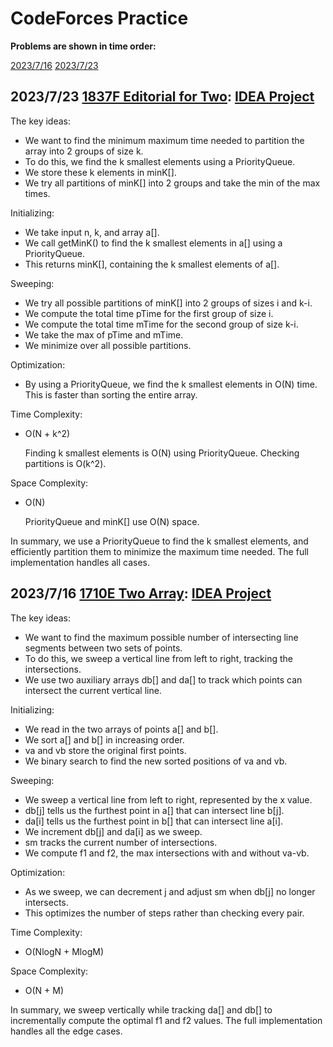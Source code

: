 # CodeForces Practice
**Problems are shown in time order:**

[2023/7/16](#2023/7/16) [2023/7/23](#2023/7/23)

## 2023/7/23<a id="2023/7/23"></a> [1837F Editorial for Two](https://codeforces.com/problemset/problem/1837/F): [IDEA Project](Solutions/EditorialforTwo)

The key ideas:

* We want to find the minimum maximum time needed to partition the array into 2 groups of size k. 
* To do this, we find the k smallest elements using a PriorityQueue.
* We store these k elements in minK[]. 
* We try all partitions of minK[] into 2 groups and take the min of the max times.

Initializing:

* We take input n, k, and array a[].
* We call getMinK() to find the k smallest elements in a[] using a PriorityQueue.
* This returns minK[], containing the k smallest elements of a[].

Sweeping: 

* We try all possible partitions of minK[] into 2 groups of sizes i and k-i.
* We compute the total time pTime for the first group of size i. 
* We compute the total time mTime for the second group of size k-i.
* We take the max of pTime and mTime.
* We minimize over all possible partitions. 

Optimization:

* By using a PriorityQueue, we find the k smallest elements in O(N) time. This is faster than sorting the entire array.

Time Complexity:  

* O(N + k^2)

  Finding k smallest elements is O(N) using PriorityQueue. Checking partitions is O(k^2).

Space Complexity:

* O(N)

  PriorityQueue and minK[] use O(N) space.

In summary, we use a PriorityQueue to find the k smallest elements, and efficiently partition them to minimize the maximum time needed. The full implementation handles all cases.

## 2023/7/16<a id="2023/7/16"></a> [1710E Two Array](https://codeforces.com/problemset/problem/1710/E): [IDEA Project](Solutions/TwoArray)

The key ideas:

- We want to find the maximum possible number of intersecting line segments between two sets of points.
- To do this, we sweep a vertical line from left to right, tracking the intersections.
- We use two auxiliary arrays db[] and da[] to track which points can intersect the current vertical line.

Initializing:

- We read in the two arrays of points a[] and b[].
- We sort a[] and b[] in increasing order.
- va and vb store the original first points.
- We binary search to find the new sorted positions of va and vb.

Sweeping:

- We sweep a vertical line from left to right, represented by the x value.
- db[j] tells us the furthest point in a[] that can intersect line b[j].
- da[i] tells us the furthest point in b[] that can intersect line a[i].
- We increment db[j] and da[i] as we sweep.
- sm tracks the current number of intersections.
- We compute f1 and f2, the max intersections with and without va-vb.

Optimization:

- As we sweep, we can decrement j and adjust sm when db[j] no longer intersects.
- This optimizes the number of steps rather than checking every pair.

Time Complexity:

* O(NlogN + MlogM)

Space Complexity:

* O(N + M)

In summary, we sweep vertically while tracking da[] and db[] to incrementally compute the optimal f1 and f2 values. The full implementation handles all the edge cases.
